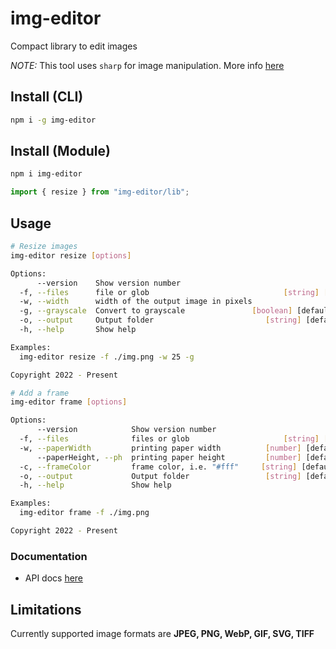 # img-editor

Compact library to edit images

_NOTE:_ This tool uses `sharp` for image manipulation. More info <a href="https://github.com/lovell/sharp" target="blank">here</a>

## Install (CLI)

```bash
npm i -g img-editor
```

## Install (Module)

```bash
npm i img-editor
```

```js
import { resize } from "img-editor/lib";
```

## Usage

```bash
# Resize images
img-editor resize [options]

Options:
      --version    Show version number                                 [boolean]
  -f, --files      file or glob                              [string] [required]
  -w, --width      width of the output image in pixels                  [number]
  -g, --grayscale  Convert to grayscale               [boolean] [default: false]
  -o, --output     Output folder                         [string] [default: "."]
  -h, --help       Show help                                           [boolean]

Examples:
  img-editor resize -f ./img.png -w 25 -g

Copyright 2022 - Present

# Add a frame
img-editor frame [options]

Options:
      --version            Show version number                         [boolean]
  -f, --files              files or glob                     [string] [required]
  -w, --paperWidth         printing paper width          [number] [default: "4"]
      --paperHeight, --ph  printing paper height         [number] [default: "6"]
  -c, --frameColor         frame color, i.e. "#fff"     [string] [default: "#fff"]
  -o, --output             Output folder                 [string] [default: "."]
  -h, --help               Show help                                   [boolean]

Examples:
  img-editor frame -f ./img.png

Copyright 2022 - Present
```

### Documentation

- API docs [here](docs/md/api.md)

## Limitations

Currently supported image formats are **JPEG, PNG, WebP, GIF, SVG, TIFF**
